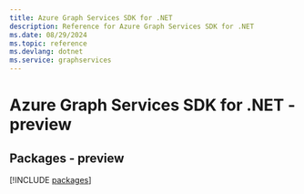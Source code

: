 ```yaml
---
title: Azure Graph Services SDK for .NET
description: Reference for Azure Graph Services SDK for .NET
ms.date: 08/29/2024
ms.topic: reference
ms.devlang: dotnet
ms.service: graphservices
---
```

# Azure Graph Services SDK for .NET - preview
## Packages - preview
[!INCLUDE [packages](graph-services-index.md)]